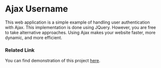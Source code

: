 # Ajax Username

This web application is a simple example of handling user authentication with Ajax. This implementation is done using JQuery. However, you are free to take 
alternative approaches. Using Ajax makes your website faster, more dynamic, and more efficient.

### Related Link
You can find demonstration of this project [here](https://simpleisbetterthancomplex.com/tutorial/2016/08/29/how-to-work-with-ajax-request-with-django.html).
